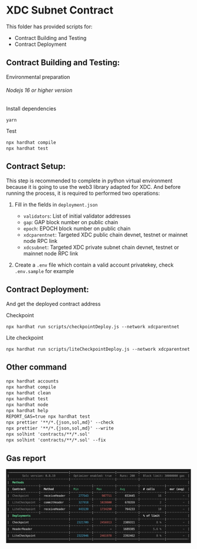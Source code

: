 # XDC Subnet Contract

This folder has provided scripts for:

- Contract Building and Testing
- Contract Deployment

## Contract Building and Testing:

Environmental preparation

###### Nodejs 16 or higher version

Install dependencies

```shell
yarn
```

Test

```shell
npx hardhat compile
npx hardhat test
```

## Contract Setup:

This step is recommended to complete in python virtual environment because it is going to use the web3 library adapted for XDC. And before running the process, it is required to performed two operations:

1. Fill in the fields in `deployment.json`

   - `validators`: List of initial validator addresses
   - `gap`: GAP block number on public chain
   - `epoch`: EPOCH block number on public chain
   - `xdcparentnet`: Targeted XDC public chain devnet, testnet or mainnet node RPC link
   - `xdcsubnet`: Targeted XDC private subnet chain devnet, testnet or mainnet node RPC link

2. Create a `.env` file which contain a valid account privatekey, check `.env.sample` for example

## Contract Deployment:

And get the deployed contract address

Checkpoint

```shell
npx hardhat run scripts/checkpointDeploy.js --network xdcparentnet
```

Lite checkpoint

```shell
npx hardhat run scripts/liteCheckpointDeploy.js --network xdcparentnet
```

## Other command

```shell
npx hardhat accounts
npx hardhat compile
npx hardhat clean
npx hardhat test
npx hardhat node
npx hardhat help
REPORT_GAS=true npx hardhat test
npx prettier '**/*.{json,sol,md}' --check
npx prettier '**/*.{json,sol,md}' --write
npx solhint 'contracts/**/*.sol'
npx solhint 'contracts/**/*.sol' --fix
```

## Gas report

![Alt text](image-1.png)